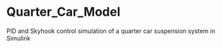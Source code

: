 # Quarter_Car_Model
PID and Skyhook control simulation of a quarter car suspension system in Simulink
